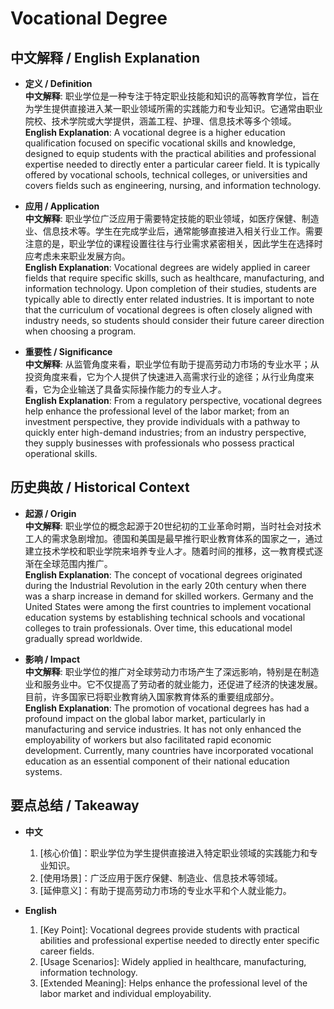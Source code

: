 # Vocational Degree

## 中文解释 / English Explanation

* **定义 / Definition**  
  **中文解释**: 职业学位是一种专注于特定职业技能和知识的高等教育学位，旨在为学生提供直接进入某一职业领域所需的实践能力和专业知识。它通常由职业院校、技术学院或大学提供，涵盖工程、护理、信息技术等多个领域。  
  **English Explanation**: A vocational degree is a higher education qualification focused on specific vocational skills and knowledge, designed to equip students with the practical abilities and professional expertise needed to directly enter a particular career field. It is typically offered by vocational schools, technical colleges, or universities and covers fields such as engineering, nursing, and information technology.

* **应用 / Application**  
  **中文解释**: 职业学位广泛应用于需要特定技能的职业领域，如医疗保健、制造业、信息技术等。学生在完成学业后，通常能够直接进入相关行业工作。需要注意的是，职业学位的课程设置往往与行业需求紧密相关，因此学生在选择时应考虑未来职业发展方向。  
  **English Explanation**: Vocational degrees are widely applied in career fields that require specific skills, such as healthcare, manufacturing, and information technology. Upon completion of their studies, students are typically able to directly enter related industries. It is important to note that the curriculum of vocational degrees is often closely aligned with industry needs, so students should consider their future career direction when choosing a program.

* **重要性 / Significance**  
  **中文解释**: 从监管角度来看，职业学位有助于提高劳动力市场的专业水平；从投资角度来看，它为个人提供了快速进入高需求行业的途径；从行业角度来看，它为企业输送了具备实际操作能力的专业人才。  
  **English Explanation**: From a regulatory perspective, vocational degrees help enhance the professional level of the labor market; from an investment perspective, they provide individuals with a pathway to quickly enter high-demand industries; from an industry perspective, they supply businesses with professionals who possess practical operational skills.

## 历史典故 / Historical Context

* **起源 / Origin**  
  **中文解释**: 职业学位的概念起源于20世纪初的工业革命时期，当时社会对技术工人的需求急剧增加。德国和美国是最早推行职业教育体系的国家之一，通过建立技术学校和职业学院来培养专业人才。随着时间的推移，这一教育模式逐渐在全球范围内推广。  
  **English Explanation**: The concept of vocational degrees originated during the Industrial Revolution in the early 20th century when there was a sharp increase in demand for skilled workers. Germany and the United States were among the first countries to implement vocational education systems by establishing technical schools and vocational colleges to train professionals. Over time, this educational model gradually spread worldwide.

* **影响 / Impact**  
  **中文解释**: 职业学位的推广对全球劳动力市场产生了深远影响，特别是在制造业和服务业中。它不仅提高了劳动者的就业能力，还促进了经济的快速发展。目前，许多国家已将职业教育纳入国家教育体系的重要组成部分。  
  **English Explanation**: The promotion of vocational degrees has had a profound impact on the global labor market, particularly in manufacturing and service industries. It has not only enhanced the employability of workers but also facilitated rapid economic development. Currently, many countries have incorporated vocational education as an essential component of their national education systems.

## 要点总结 / Takeaway

* **中文**  
  1. [核心价值]：职业学位为学生提供直接进入特定职业领域的实践能力和专业知识。
  2. [使用场景]：广泛应用于医疗保健、制造业、信息技术等领域。
  3. [延伸意义]：有助于提高劳动力市场的专业水平和个人就业能力。

* **English**  
  1. [Key Point]: Vocational degrees provide students with practical abilities and professional expertise needed to directly enter specific career fields.
  2. [Usage Scenarios]: Widely applied in healthcare, manufacturing, information technology.
  3. [Extended Meaning]: Helps enhance the professional level of the labor market and individual employability.